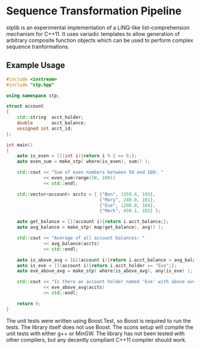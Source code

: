 Sequence Transformation Pipeline
===

stplib is an experimental implementation of a LINQ-like list-comprehension mechanism for C++11. It uses variadic templates to allow generation of arbitrary composite function objects which can be used to perform complex sequence tranformations.

Example Usage
---

```c++
#include <iostream>
#include "stp.hpp"

using namespace stp;

struct account
{
    std::string  acct_holder;
    double       acct_balance;
    unsigned int acct_id;
};

int main()
{
    auto is_even = [](int i){return i % 2 == 0;};
    auto even_sum = make_stp( where(is_even), sum() );

    std::cout << "Sum of even numbers between 50 and 100: "
              << even_sum(range(50, 100))
              << std::endl;

    std::vector<account> accts = { {"Ben", 1550.4, 103},
                                   {"Mary", 240.0, 101},
                                   {"Eve", 1200.0, 104},
                                   {"Mark", 450.1, 102} };

    auto get_balance = [](account i){return i.acct_balance;};
    auto avg_balance = make_stp( map(get_balance), avg() );

    std::cout << "Average of all account balances: "
              << avg_balance(accts)
              << std::endl;

    auto is_above_avg = [&](account i){return i.acct_balance > avg_balance(accts);};
    auto is_eve = [](account i){return i.acct_holder == "Eve";};
    auto eve_above_avg = make_stp( where(is_above_avg), any(is_eve) );

    std::cout << "Is there an account holder named 'Eve' with above average account balance: "
              << eve_above_avg(accts)
              << std::endl;

    return 0;
}
```

The unit tests were written using Boost.Test, so Boost is required to run the tests. The library itself does not use Boost.
The scons setup will compile the unit tests with either g++ or MinGW. The library has not been tested with other compilers, but any decently compliant C++11 compiler should work.
